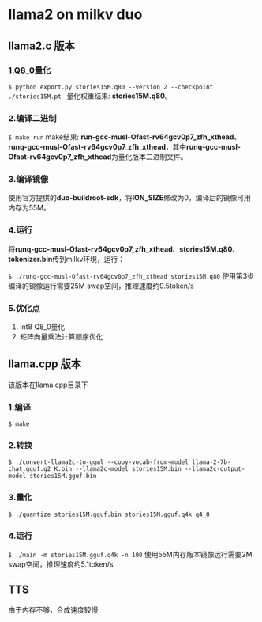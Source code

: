 # llama2 on milkv duo

## llama2.c 版本
### 1.Q8_0量化

`$ python export.py stories15M.q80 --version 2 --checkpoint ./stories15M.pt `
量化权重结果: **stories15M.q80**。

### 2.编译二进制

`$ make run`
make结果: **run-gcc-musl-Ofast-rv64gcv0p7_zfh_xthead**、**runq-gcc-musl-Ofast-rv64gcv0p7_zfh_xthead**，其中**runq-gcc-musl-Ofast-rv64gcv0p7_zfh_xthead**为量化版本二进制文件。

### 3.编译镜像
使用官方提供的**duo-buildroot-sdk**，将**ION_SIZE**修改为0，编译后的镜像可用内存为55M。

### 4.运行
将**runq-gcc-musl-Ofast-rv64gcv0p7_zfh_xthead**、**stories15M.q80**、**tokenizer.bin**传到milkv环境，运行：

`$ ./runq-gcc-musl-Ofast-rv64gcv0p7_zfh_xthead stories15M.q80`
使用第3步编译的镜像运行需要25M swap空间，推理速度约9.5token/s

### 5.优化点
1. int8 Q8_0量化
2. 矩阵向量乘法计算顺序优化


## llama.cpp 版本
该版本在llama.cpp目录下

### 1.编译
`$ make`

### 2.转换
`$ ./convert-llama2c-to-ggml --copy-vocab-from-model llama-2-7b-chat.gguf.q2_K.bin --llama2c-model stories15M.bin --llama2c-output-model stories15M.gguf.bin`

### 3.量化
`$ ./quantize stories15M.gguf.bin stories15M.gguf.q4k q4_0`

### 4.运行
`$ ./main -m stories15M.gguf.q4k -n 100`
使用55M内存版本镜像运行需要2M swap空间，推理速度约5.1token/s

## TTS
由于内存不够，合成速度较慢